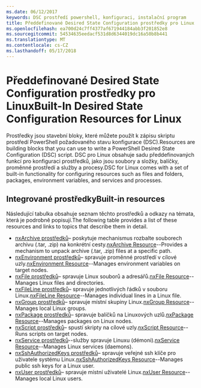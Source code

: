 ```yaml
---
ms.date: 06/12/2017
keywords: DSC prostředí powershell, konfiguraci, instalační program
title: Předdefinované Desired State Configuration prostředky pro Linux
ms.openlocfilehash: ea700d24c7ff4377af671944184abb3f201852e8
ms.sourcegitcommit: 54534635eedacf531d8d6344019dc16a50b8b441
ms.translationtype: MT
ms.contentlocale: cs-CZ
ms.lasthandoff: 05/17/2018
---
```

# <a name="built-in-desired-state-configuration-resources-for-linux"></a><span data-ttu-id="7faa1-103">Předdefinované Desired State Configuration prostředky pro Linux</span><span class="sxs-lookup"><span data-stu-id="7faa1-103">Built-In Desired State Configuration Resources for Linux</span></span>

<span data-ttu-id="7faa1-104">Prostředky jsou stavební bloky, které můžete použít k zápisu skriptu prostředí PowerShell požadovaného stavu konfigurace (DSC).</span><span class="sxs-lookup"><span data-stu-id="7faa1-104">Resources are building blocks that you can use to write a PowerShell Desired State Configuration (DSC) script.</span></span> <span data-ttu-id="7faa1-105">DSC pro Linux obsahuje sadu předdefinovaných funkcí pro konfiguraci prostředků, jako jsou soubory a složky, balíčky, proměnné prostředí a služby a procesy.</span><span class="sxs-lookup"><span data-stu-id="7faa1-105">DSC for Linux comes with a set of built-in functionality for configuring resources such as files and folders, packages, environment variables, and services and processes.</span></span>

## <a name="built-in-resources"></a><span data-ttu-id="7faa1-106">Integrované prostředky</span><span class="sxs-lookup"><span data-stu-id="7faa1-106">Built-in resources</span></span>

<span data-ttu-id="7faa1-107">Následující tabulka obsahuje seznam těchto prostředků a odkazy na témata, která je podrobně popisují.</span><span class="sxs-lookup"><span data-stu-id="7faa1-107">The following table provides a list of these resources and links to topics that describe them in detail.</span></span>

* <span data-ttu-id="7faa1-108">[nxArchive prostředků](lnxArchiveResource.md)– poskytuje mechanismus rozbalte souborech archivu (.tar, .zip) na konkrétní cesty.</span><span class="sxs-lookup"><span data-stu-id="7faa1-108">[nxArchive Resource](lnxArchiveResource.md)--Provides a mechanism to unpack archive (.tar, .zip) files at a specific path.</span></span>
* <span data-ttu-id="7faa1-109">[nxEnvironment prostředků](lnxEnvironmentResource.md)– spravuje proměnné prostředí v cílové uzly.</span><span class="sxs-lookup"><span data-stu-id="7faa1-109">[nxEnvironment Resource](lnxEnvironmentResource.md)--Manages environment variables on target nodes.</span></span>
* <span data-ttu-id="7faa1-110">[nxFile prostředků](lnxFileResource.md)– spravuje Linux souborů a adresářů.</span><span class="sxs-lookup"><span data-stu-id="7faa1-110">[nxFile Resource](lnxFileResource.md)--Manages Linux files and directories.</span></span>
* <span data-ttu-id="7faa1-111">[nxFileLine prostředků](lnxFileLineResource.md)– spravuje jednotlivých řádků v souboru Linux.</span><span class="sxs-lookup"><span data-stu-id="7faa1-111">[nxFileLine Resource](lnxFileLineResource.md)--Manages individual lines in a Linux file.</span></span>
* <span data-ttu-id="7faa1-112">[nxGroup prostředků](lnxGroupResource.md)– spravuje místní skupiny Linux.</span><span class="sxs-lookup"><span data-stu-id="7faa1-112">[nxGroup Resource](lnxGroupResource.md)--Manages local Linux groups.</span></span>
* <span data-ttu-id="7faa1-113">[nxPackage prostředků](lnxPackageResource.md)– spravuje balíčků na Linuxových uzlů.</span><span class="sxs-lookup"><span data-stu-id="7faa1-113">[nxPackage Resource](lnxPackageResource.md)--Manages packages on Linux nodes.</span></span>
* <span data-ttu-id="7faa1-114">[nxScript prostředků](lnxScriptResource.md)– spustí skripty na cílové uzly.</span><span class="sxs-lookup"><span data-stu-id="7faa1-114">[nxScript Resource](lnxScriptResource.md)--Runs scripts on target nodes.</span></span>
* <span data-ttu-id="7faa1-115">[nxService prostředků](lnxServiceResource.md)--služby spravuje Linuxu (démoni).</span><span class="sxs-lookup"><span data-stu-id="7faa1-115">[nxService Resource](lnxServiceResource.md)--Manages Linux services (daemons).</span></span>
* <span data-ttu-id="7faa1-116">[nxSshAuthorizedKeys prostředků](lnxSshAuthorizedKeysResource.md)– spravuje veřejné ssh klíče pro uživatele systému Linux.</span><span class="sxs-lookup"><span data-stu-id="7faa1-116">[nxSshAuthorizedKeys Resource](lnxSshAuthorizedKeysResource.md)--Manages public ssh keys for a Linux user.</span></span>
* <span data-ttu-id="7faa1-117">[nxUser prostředků](lnxUserResource.md)– spravuje místní uživatelé Linux.</span><span class="sxs-lookup"><span data-stu-id="7faa1-117">[nxUser Resource](lnxUserResource.md)--Manages local Linux users.</span></span>